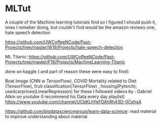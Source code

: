 # MLTut
A couple of the Machine learning tutorials find so I figured I should push it,
ones I remeber doing, but couldn't find would be the amazon reviews one, hate speech detection

https://github.com/UWCoffeeNCode/Past-Projects/tree/master/W19/Projects/hate-speech-detection

ML Titanic: https://github.com/UWCoffeeNCode/Past-Projects/tree/master/F19/Projects/MachineLearning-Titanic

done on kaggle ( and part of reason these were easy to find):

  Boat Image (CNN w TensorFlow),
  COVID Mortality related to Diet (TensorFlow), 
  fruit classification(TensorFlow) ,
  housing(Pytorch),
  usedcarprices(LinearRegression)
for these I followed videos by : Gabriel Atkin on youtube (I recommend his Data every day playlist)
https://www.youtube.com/channel/UCbKLhYeFDAhRh43D-0CehsA


https://github.com/bigdatasciencegroup/learn-data-science: read material to improve  understanding about material

